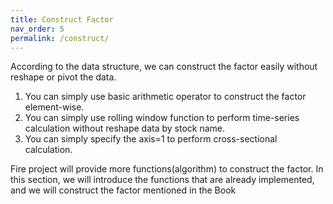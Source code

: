 ```yaml
---
title: Construct Factor
nav_order: 5
permalink: /construct/
---
```


According to the data structure, we can construct the factor easily without reshape or pivot the data. 

1. You can simply use basic arithmetic operator to construct the factor element-wise.
2. You can simply use rolling window function to perform time-series calculation without reshape data by stock name.
3. You can simply specify the axis=1 to perform cross-sectional calculation.

Fire project will provide more functions(algorithm) to construct the factor. In this section, we will introduce the functions that are already implemented, and we will construct the factor mentioned in the Book